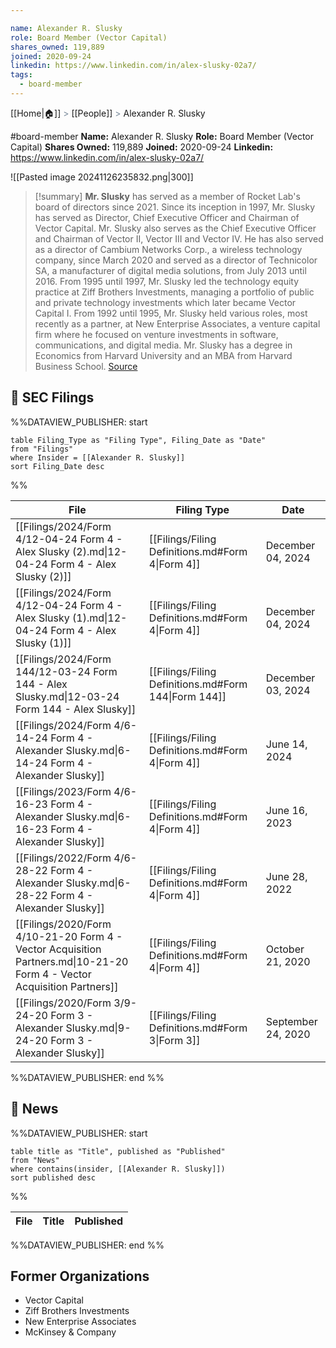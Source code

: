 ```yaml
---

name: Alexander R. Slusky
role: Board Member (Vector Capital)
shares_owned: 119,889
joined: 2020-09-24
linkedin: https://www.linkedin.com/in/alex-slusky-02a7/
tags:
  - board-member
---
```

[[Home|🏠]] <span style="color: LightSlateGray">></span> [[People]] <span style="color: LightSlateGray">></span> Alexander R. Slusky

#board-member
**Name:** Alexander R. Slusky
**Role:** Board Member (Vector Capital)
**Shares Owned:** 119,889
**Joined:** 2020-09-24
**Linkedin:** https://www.linkedin.com/in/alex-slusky-02a7/

![[Pasted image 20241126235832.png|300]]

>[!summary]
**Mr. Slusky** has served as a member of Rocket Lab's board of directors since 2021. Since its inception in 1997, Mr. Slusky has served as Director, Chief Executive Officer and Chairman of Vector Capital. Mr. Slusky also serves as the Chief Executive Officer and Chairman of Vector II, Vector III and Vector IV. He has also served as a director of Cambium Networks Corp., a wireless technology company, since March 2020 and served as a director of Technicolor SA, a manufacturer of digital media solutions, from July 2013 until 2016. From 1995 until 1997, Mr. Slusky led the technology equity practice at Ziff Brothers Investments, managing a portfolio of public and private technology investments which later became Vector Capital I. From 1992 until 1995, Mr. Slusky held various roles, most recently as a partner, at New Enterprise Associates, a venture capital firm where he focused on venture investments in software, communications, and digital media. Mr. Slusky has a degree in Economics from Harvard University and an MBA from Harvard Business School.
[Source](https://www.rocketlabusa.com/about/team/)

## 💼 SEC Filings
%%DATAVIEW_PUBLISHER: start
```
table Filing_Type as "Filing Type", Filing_Date as "Date"
from "Filings"
where Insider = [[Alexander R. Slusky]]
sort Filing_Date desc

```
%%

| File                                                                                                                    | Filing Type                                          | Date               |
| ----------------------------------------------------------------------------------------------------------------------- | ---------------------------------------------------- | ------------------ |
| [[Filings/2024/Form 4/12-04-24 Form 4 - Alex Slusky (2).md\|12-04-24 Form 4 - Alex Slusky (2)]]                         | [[Filings/Filing Definitions.md#Form 4\|Form 4]]     | December 04, 2024  |
| [[Filings/2024/Form 4/12-04-24 Form 4 - Alex Slusky (1).md\|12-04-24 Form 4 - Alex Slusky (1)]]                         | [[Filings/Filing Definitions.md#Form 4\|Form 4]]     | December 04, 2024  |
| [[Filings/2024/Form 144/12-03-24 Form 144 - Alex Slusky.md\|12-03-24 Form 144 - Alex Slusky]]                           | [[Filings/Filing Definitions.md#Form 144\|Form 144]] | December 03, 2024  |
| [[Filings/2024/Form 4/6-14-24 Form 4 - Alexander Slusky.md\|6-14-24 Form 4 - Alexander Slusky]]                         | [[Filings/Filing Definitions.md#Form 4\|Form 4]]     | June 14, 2024      |
| [[Filings/2023/Form 4/6-16-23 Form 4 - Alexander Slusky.md\|6-16-23 Form 4 - Alexander Slusky]]                         | [[Filings/Filing Definitions.md#Form 4\|Form 4]]     | June 16, 2023      |
| [[Filings/2022/Form 4/6-28-22 Form 4 - Alexander Slusky.md\|6-28-22 Form 4 - Alexander Slusky]]                         | [[Filings/Filing Definitions.md#Form 4\|Form 4]]     | June 28, 2022      |
| [[Filings/2020/Form 4/10-21-20 Form 4 - Vector Acquisition Partners.md\|10-21-20 Form 4 - Vector Acquisition Partners]] | [[Filings/Filing Definitions.md#Form 4\|Form 4]]     | October 21, 2020   |
| [[Filings/2020/Form 3/9-24-20 Form 3 - Alexander Slusky.md\|9-24-20 Form 3 - Alexander Slusky]]                         | [[Filings/Filing Definitions.md#Form 3\|Form 3]]     | September 24, 2020 |

%%DATAVIEW_PUBLISHER: end %%

## 📰 News
%%DATAVIEW_PUBLISHER: start
```
table title as "Title", published as "Published"
from "News"
where contains(insider, [[Alexander R. Slusky]])
sort published desc
```
%%

| File | Title | Published |
| ---- | ----- | --------- |

%%DATAVIEW_PUBLISHER: end %%



## Former Organizations

-  Vector Capital
-  Ziff Brothers Investments
-  New Enterprise Associates
-  McKinsey & Company